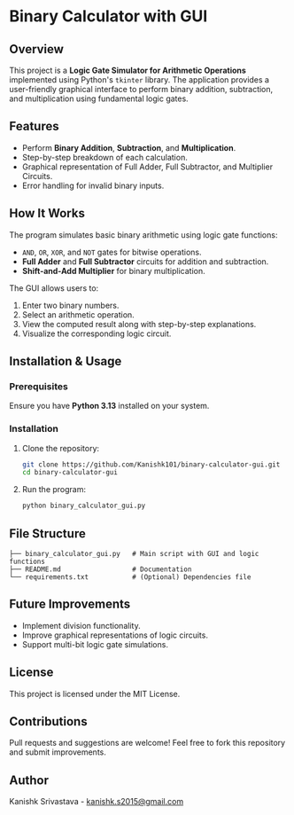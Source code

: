 # Binary Calculator with GUI

## Overview
This project is a **Logic Gate Simulator for Arithmetic Operations** implemented using Python's `tkinter` library. The application provides a user-friendly graphical interface to perform binary addition, subtraction, and multiplication using fundamental logic gates.

## Features
- Perform **Binary Addition**, **Subtraction**, and **Multiplication**.
- Step-by-step breakdown of each calculation.
- Graphical representation of Full Adder, Full Subtractor, and Multiplier Circuits.
- Error handling for invalid binary inputs.

## How It Works
The program simulates basic binary arithmetic using logic gate functions:
- `AND`, `OR`, `XOR`, and `NOT` gates for bitwise operations.
- **Full Adder** and **Full Subtractor** circuits for addition and subtraction.
- **Shift-and-Add Multiplier** for binary multiplication.

The GUI allows users to:
1. Enter two binary numbers.
2. Select an arithmetic operation.
3. View the computed result along with step-by-step explanations.
4. Visualize the corresponding logic circuit.

## Installation & Usage
### Prerequisites
Ensure you have **Python 3.13** installed on your system.

### Installation
1. Clone the repository:
   ```sh
   git clone https://github.com/Kanishk101/binary-calculator-gui.git
   cd binary-calculator-gui
   ```
2. Run the program:
   ```sh
   python binary_calculator_gui.py
   ```

## File Structure
```
├── binary_calculator_gui.py   # Main script with GUI and logic functions
├── README.md                  # Documentation
└── requirements.txt           # (Optional) Dependencies file
```

## Future Improvements
- Implement division functionality.
- Improve graphical representations of logic circuits.
- Support multi-bit logic gate simulations.

## License
This project is licensed under the MIT License.

## Contributions
Pull requests and suggestions are welcome! Feel free to fork this repository and submit improvements.

## Author
Kanishk Srivastava - kanishk.s2015@gmail.com

